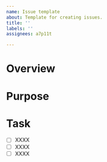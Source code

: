 ```yaml
---
name: Issue template
about: Template for creating issues.
title: ''
labels: ''
assignees: a7p11t

---
```


# Overview
<!-- このIssue(要望)の概要を記載する。 -->

# Purpose
<!-- このIssue(要望)の目的／解決することで実現できることを記載する。 -->

# Task
<!-- このIssueを解決する上での作業を細分化する。 -->
- [ ] XXXX
- [ ] XXXX
- [ ] XXXX
